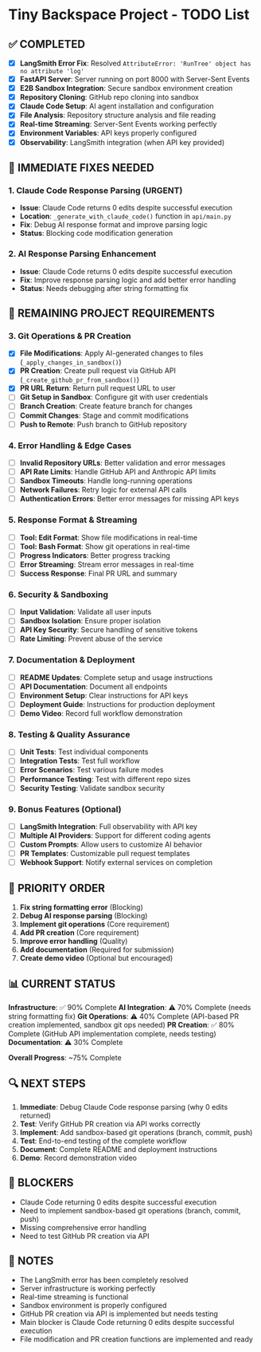 # Tiny Backspace Project - TODO List

## ✅ COMPLETED

- [x] **LangSmith Error Fix**: Resolved `AttributeError: 'RunTree' object has no attribute 'log'`
- [x] **FastAPI Server**: Server running on port 8000 with Server-Sent Events
- [x] **E2B Sandbox Integration**: Secure sandbox environment creation
- [x] **Repository Cloning**: GitHub repo cloning into sandbox
- [x] **Claude Code Setup**: AI agent installation and configuration
- [x] **File Analysis**: Repository structure analysis and file reading
- [x] **Real-time Streaming**: Server-Sent Events working perfectly
- [x] **Environment Variables**: API keys properly configured
- [x] **Observability**: LangSmith integration (when API key provided)

## 🔧 IMMEDIATE FIXES NEEDED

### 1. **Claude Code Response Parsing** (URGENT)

- **Issue**: Claude Code returns 0 edits despite successful execution
- **Location**: `_generate_with_claude_code()` function in `api/main.py`
- **Fix**: Debug AI response format and improve parsing logic
- **Status**: Blocking code modification generation

### 2. **AI Response Parsing Enhancement**

- **Issue**: Claude Code returns 0 edits despite successful execution
- **Fix**: Improve response parsing logic and add better error handling
- **Status**: Needs debugging after string formatting fix

## 🚀 REMAINING PROJECT REQUIREMENTS

### 3. **Git Operations & PR Creation**

- [x] **File Modifications**: Apply AI-generated changes to files (`_apply_changes_in_sandbox()`)
- [x] **PR Creation**: Create pull request via GitHub API (`_create_github_pr_from_sandbox()`)
- [x] **PR URL Return**: Return pull request URL to user
- [ ] **Git Setup in Sandbox**: Configure git with user credentials
- [ ] **Branch Creation**: Create feature branch for changes
- [ ] **Commit Changes**: Stage and commit modifications
- [ ] **Push to Remote**: Push branch to GitHub repository

### 4. **Error Handling & Edge Cases**

- [ ] **Invalid Repository URLs**: Better validation and error messages
- [ ] **API Rate Limits**: Handle GitHub API and Anthropic API limits
- [ ] **Sandbox Timeouts**: Handle long-running operations
- [ ] **Network Failures**: Retry logic for external API calls
- [ ] **Authentication Errors**: Better error messages for missing API keys

### 5. **Response Format & Streaming**

- [ ] **Tool: Edit Format**: Show file modifications in real-time
- [ ] **Tool: Bash Format**: Show git operations in real-time
- [ ] **Progress Indicators**: Better progress tracking
- [ ] **Error Streaming**: Stream error messages in real-time
- [ ] **Success Response**: Final PR URL and summary

### 6. **Security & Sandboxing**

- [ ] **Input Validation**: Validate all user inputs
- [ ] **Sandbox Isolation**: Ensure proper isolation
- [ ] **API Key Security**: Secure handling of sensitive tokens
- [ ] **Rate Limiting**: Prevent abuse of the service

### 7. **Documentation & Deployment**

- [ ] **README Updates**: Complete setup and usage instructions
- [ ] **API Documentation**: Document all endpoints
- [ ] **Environment Setup**: Clear instructions for API keys
- [ ] **Deployment Guide**: Instructions for production deployment
- [ ] **Demo Video**: Record full workflow demonstration

### 8. **Testing & Quality Assurance**

- [ ] **Unit Tests**: Test individual components
- [ ] **Integration Tests**: Test full workflow
- [ ] **Error Scenarios**: Test various failure modes
- [ ] **Performance Testing**: Test with different repo sizes
- [ ] **Security Testing**: Validate sandbox security

### 9. **Bonus Features** (Optional)

- [ ] **LangSmith Integration**: Full observability with API key
- [ ] **Multiple AI Providers**: Support for different coding agents
- [ ] **Custom Prompts**: Allow users to customize AI behavior
- [ ] **PR Templates**: Customizable pull request templates
- [ ] **Webhook Support**: Notify external services on completion

## 🎯 PRIORITY ORDER

1. **Fix string formatting error** (Blocking)
2. **Debug AI response parsing** (Blocking)
3. **Implement git operations** (Core requirement)
4. **Add PR creation** (Core requirement)
5. **Improve error handling** (Quality)
6. **Add documentation** (Required for submission)
7. **Create demo video** (Optional but encouraged)

## 📊 CURRENT STATUS

**Infrastructure**: ✅ 90% Complete
**AI Integration**: ⚠️ 70% Complete (needs string formatting fix)
**Git Operations**: ⚠️ 40% Complete (API-based PR creation implemented, sandbox git ops needed)
**PR Creation**: ✅ 80% Complete (GitHub API implementation complete, needs testing)
**Documentation**: ⚠️ 30% Complete

**Overall Progress**: ~75% Complete

## 🔍 NEXT STEPS

1. **Immediate**: Debug Claude Code response parsing (why 0 edits returned)
2. **Test**: Verify GitHub PR creation via API works correctly
3. **Implement**: Add sandbox-based git operations (branch, commit, push)
4. **Test**: End-to-end testing of the complete workflow
5. **Document**: Complete README and deployment instructions
6. **Demo**: Record demonstration video

## 🚨 BLOCKERS

- Claude Code returning 0 edits despite successful execution
- Need to implement sandbox-based git operations (branch, commit, push)
- Missing comprehensive error handling
- Need to test GitHub PR creation via API

## 📝 NOTES

- The LangSmith error has been completely resolved
- Server infrastructure is working perfectly
- Real-time streaming is functional
- Sandbox environment is properly configured
- GitHub PR creation via API is implemented but needs testing
- Main blocker is Claude Code returning 0 edits despite successful execution
- File modification and PR creation functions are implemented and ready
